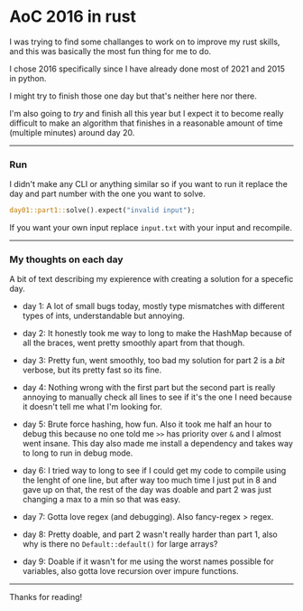 # AoC 2016 in rust

I was trying to find some challanges to work on to improve my rust skills,
and this was basically the most fun thing for me to do.

I chose 2016 specifically since I have already done most of 2021 and 2015 in python.

I might try to finish those one day but that's neither here nor there.

I'm also going to _try_ and finish all this year but I expect it to become really difficult to make an algorithm that finishes in a reasonable amount of time (multiple minutes) around day 20.

---

### Run

I didn't make any CLI or anything similar so if you want to run it replace the day and part number with the one you want to solve.

```rust
day01::part1::solve().expect("invalid input");
```

If you want your own input replace `input.txt` with your input and recompile.

---

### My thoughts on each day

A bit of text describing my expierence with creating a solution for a specefic day.

* day 1: A lot of small bugs today, mostly type mismatches with different types of ints, understandable but annoying.

* day 2: It honestly took me way to long to make the HashMap because of all the braces, went pretty smoothly apart from that though.

* day 3: Pretty fun, went smoothly, too bad my solution for part 2 is a _bit_ verbose, but its pretty fast so its fine.

* day 4: Nothing wrong with the first part but the second part is really annoying to manually check all lines to see if it's the one I need because it doesn't tell me what I'm looking for.

* day 5: Brute force hashing, how fun. Also it took me half an hour to debug this because no one told me ``>>`` has priority over ``&`` and I almost went insane. This day also made me install a dependency and takes way to long to run in debug mode.

* day 6: I tried way to long to see if I could get my code to compile using the lenght of one line, but after way too much time I just put in 8 and gave up on that, the rest of the day was doable and part 2 was just changing a max to a min so that was easy.

* day 7: Gotta love regex (and debugging). Also fancy-regex > regex.

* day 8: Pretty doable, and part 2 wasn't really harder than part 1, also why is there no ``Default::default()`` for large arrays?

* day 9: Doable if it wasn't for me using the worst names possible for variables, also gotta love recursion over impure functions.

---

Thanks for reading!